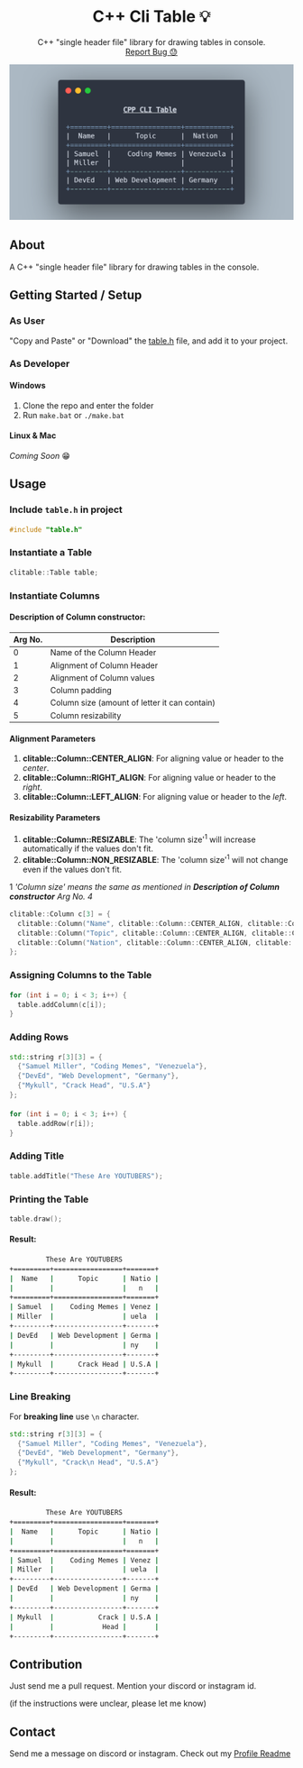 <p align="center">
  <h1 align="center">C++ Cli Table 💡</h1>
  <p align="center">
    C++ "single header file" library for drawing tables in console.
    <br />
    <a href="https://github.com/captainAyan/CppCliTable/issues">Report Bug 😓</a>
  </p>
</p>

[![Screenshot](https://raw.githubusercontent.com/captainAyan/cppclitable/main/screenshot/screenshot1.png)]()

## About

A C++ "single header file" library for drawing tables in the console.

## Getting Started / Setup
### As User
"Copy and Paste" or "Download" the <a href="https://raw.githubusercontent.com/captainAyan/CppCliTable/main/table.h">table.h</a> file, and add it to your project.

### As Developer
#### Windows
1. Clone the repo and enter the folder
2. Run `make.bat` or `./make.bat`
#### Linux & Mac
_Coming Soon_ 😁

## Usage

### Include `table.h` in project
```c++
#include "table.h"
```

### Instantiate a Table
```c++
clitable::Table table;
```

### Instantiate Columns

#### Description of Column constructor:
Arg No. | Description
-|-|
0|Name of the Column Header|
1|Alignment of Column Header|
2|Alignment of Column values|
3|Column padding|
4|Column size (amount of letter it can contain)|
5|Column resizability|

#### Alignment Parameters
1. **clitable::Column::CENTER_ALIGN**: For aligning value or header to the *center*.
2. **clitable::Column::RIGHT_ALIGN**: For aligning value or header to the *right*.
3. **clitable::Column::LEFT_ALIGN**: For aligning value or header to the *left*.

#### Resizability Parameters
1. **clitable::Column::RESIZABLE**: The 'column size'<sup>1</sup> will increase automatically if the values don't fit. 
2. **clitable::Column::NON_RESIZABLE**: The 'column size'<sup>1</sup> will not change even if the values don't fit.

1 *'Column size' means the same as mentioned in **Description of Column constructor** Arg No. 4*

```c++
clitable::Column c[3] = {
  clitable::Column("Name", clitable::Column::CENTER_ALIGN, clitable::Column::LEFT_ALIGN, 1,7,  clitable::Column::NON_RESIZABLE),
  clitable::Column("Topic", clitable::Column::CENTER_ALIGN, clitable::Column::RIGHT_ALIGN, 1,2, clitable::Column::RESIZABLE),
  clitable::Column("Nation", clitable::Column::CENTER_ALIGN, clitable::Column::LEFT_ALIGN, 1,5, clitable::Column::NON_RESIZABLE)
};
```

### Assigning Columns to the Table
```c++
for (int i = 0; i < 3; i++) {
  table.addColumn(c[i]);
}
```

### Adding Rows
```c++
std::string r[3][3] = {
  {"Samuel Miller", "Coding Memes", "Venezuela"},
  {"DevEd", "Web Development", "Germany"},
  {"Mykull", "Crack Head", "U.S.A"}
};

for (int i = 0; i < 3; i++) {
  table.addRow(r[i]);
}
```

### Adding Title
```c++
table.addTitle("These Are YOUTUBERS");
```

### Printing the Table
```c++
table.draw();
```
#### Result:
```bash
         These Are YOUTUBERS
+=========+=================+=======+
|  Name   |      Topic      | Natio |
|         |                 |   n   |
+=========+=================+=======+
| Samuel  |    Coding Memes | Venez |
| Miller  |                 | uela  |
+---------+-----------------+-------+
| DevEd   | Web Development | Germa |
|         |                 | ny    |
+---------+-----------------+-------+
| Mykull  |      Crack Head | U.S.A |
+---------+-----------------+-------+
```

### Line Breaking
For **breaking line** use `\n` character.
```c++
std::string r[3][3] = {
  {"Samuel Miller", "Coding Memes", "Venezuela"},
  {"DevEd", "Web Development", "Germany"},
  {"Mykull", "Crack\n Head", "U.S.A"}
};
```
#### Result:
```bash
         These Are YOUTUBERS
+=========+=================+=======+
|  Name   |      Topic      | Natio |
|         |                 |   n   |
+=========+=================+=======+
| Samuel  |    Coding Memes | Venez |
| Miller  |                 | uela  |
+---------+-----------------+-------+
| DevEd   | Web Development | Germa |
|         |                 | ny    |
+---------+-----------------+-------+
| Mykull  |           Crack | U.S.A |
|         |            Head |       |
+---------+-----------------+-------+
```

## Contribution
Just send me a pull request. Mention your discord or instagram id.

(if the instructions were unclear, please let me know)

## Contact
Send me a message on discord or instagram. Check out my [Profile Readme](https://github.com/captainAyan)